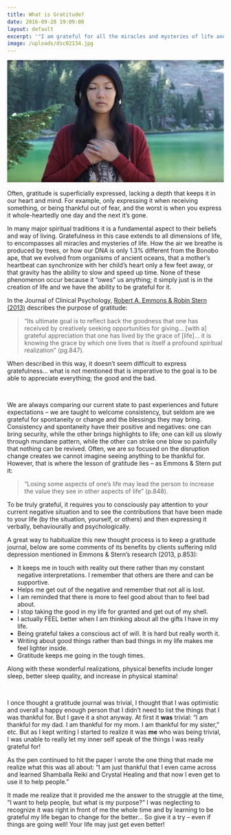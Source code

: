 ```yaml
---
title: What is Gratitude?
date: 2016-09-28 19:09:00
layout: default
excerpt: '"I am grateful for all the miracles and mysteries of life and the lessons they provide me; those that vividly present themselves before me as well as those that require me to use my inner wisdom to understand. I am always grateful."'
image: /uploads/dsc02134.jpg
---
```



![](/uploads/versions/screen-shot-2016-10-01-at-7-57-10-pm---x----1910-1078x---.png)

Often, gratitude is superficially expressed, lacking a depth that keeps it in our heart and mind. For example, only expressing it when receiving something, or being thankful out of fear, and the worst is when you express it whole-heartedly one day and the next it’s gone.

In many major spiritual traditions it is a fundamental aspect to their beliefs and way of living. Gratefulness in this case extends to all dimensions of life, to encompasses all miracles and mysteries of life. How the air we breathe is produced by trees, or how our DNA is only 1.3% different from the Bonobo ape, that we evolved from organisms of ancient oceans, that a mother’s heartbeat can synchronize with her child’s heart only a few feet away, or that gravity has the ability to slow and speed up time. None of these phenomenon occur because it “owes” us anything; it simply just is in the creation of life and we have the ability to be grateful for it.

In the Journal of Clinical Psychology, [Robert A. Emmons & Robin Stern (2013)](http://gallery.mailchimp.com/c616a68c09aae3ea3e536552e/files/112246b3-fe21-4daa-a2df-8b15dac52781.pdf) describes the purpose of gratitude:

> “Its ultimate goal is to reflect back the goodness that one has received by creatively seeking opportunities for giving… [with a] grateful appreciation that one has lived by the grace of [life]… it is knowing the grace by which one lives that is itself a profound spiritual realization” (pg.847).

When described in this way, it doesn’t seem difficult to express gratefulness… what is not mentioned that is imperative to the goal is to be able to appreciate everything; the good and the bad.

&nbsp;

We are always comparing our current state to past experiences and future expectations – we are taught to welcome consistency, but seldom are we grateful for spontaneity or change and the blessings they may bring. Consistency and spontaneity have their positive and negatives: one can bring security, while the other brings highlights to life; one can kill us slowly through mundane pattern, while the other can strike one blow so painfully that nothing can be revived. Often, we are so focused on the disruption change creates we cannot imagine seeing anything to be thankful for. However, that is where the lesson of gratitude lies – as Emmons & Stern put it:

> “Losing some aspects of one’s life may lead the person to increase the value they see in other aspects of life” (p.848).

To be truly grateful, it requires you to consciously pay attention to your current negative situation and to see the contributions that have been made to your life (by the situation, yourself, or others) and then expressing it verbally, behaviourally and psychologically.

A great way to habitualize this new thought process is to keep a gratitude journal, below are some comments of its benefits by clients suffering mild depression mentioned in Emmons & Stern’s research (2013, p.853):

* It keeps me in touch with reality out there rather than my constant negative interpretations. I remember that others are there and can be supportive.
* Helps me get out of the negative and remember that not all is lost.
* I am reminded that there is more to feel good about than to feel bad about.
* I stop taking the good in my life for granted and get out of my shell.
* I actually FEEL better when I am thinking about all the gifts I have in my life.
* Being grateful takes a conscious act of will. It is hard but really worth it.
* Writing about good things rather than bad things in my life makes me feel lighter inside.
* Gratitude keeps me going in the tough times.


Along with these wonderful realizations, physical benefits include longer sleep, better sleep quality, and increase in physical stamina!

&nbsp;

I once thought a gratitude journal was trivial, I thought that I was optimistic and overall a happy enough person that I didn’t need to list the things that I was thankful for. But I gave it a shot anyway. At first it **was** trivial: “I am thankful for my dad. I am thankful for my mom. I am thankful for my sister,” etc. But as I kept writing I started to realize it was **me** who was being trivial, I was unable to really let my inner self speak of the things I was really grateful for!

As the pen continued to hit the paper I wrote the one thing that made me realize what this was all about: “I am just thankful that I even came across and learned Shamballa Reiki and Crystal Healing and that now I even get to use it to help people.”

It made me realize that it provided me the answer to the struggle at the time, “I want to help people, but what is my purpose?” I was neglecting to recognize it was right in front of me the whole time and by learning to be grateful my life began to change for the better… So give it a try – even if things are going well! Your life may just get even better!
